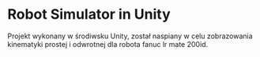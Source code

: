 # Robot Simulator in Unity
Projekt wykonany w środiwsku Unity, został naspiany w celu zobrazowania kinematyki prostej i odwrotnej dla robota fanuc lr mate 200id. 
